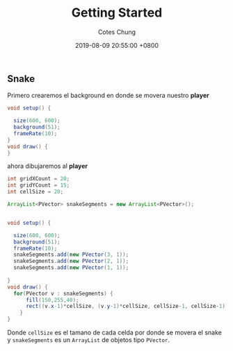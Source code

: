 ﻿---
title: Getting Started
author: Cotes Chung
date: 2019-08-09 20:55:00 +0800
categories: [Blogging, Tutorial]
tags: [getting started]
pin: true
---

## Snake

Primero crearemos el background en donde se movera nuestro **player**

```java
void setup() {

  size(600, 600);
  background(51); 
  frameRate(10);
}
void draw() {
}
```

ahora dibujaremos al **player** 

```java
int gridXCount = 20;
int gridYCount = 15;
int cellSize = 20;

ArrayList<PVector> snakeSegments = new ArrayList<PVector>();


void setup() {

  size(600, 600);
  background(51);
  frameRate(10);
  snakeSegments.add(new PVector(3, 1));
  snakeSegments.add(new PVector(2, 1));
  snakeSegments.add(new PVector(1, 1));
  
}
void draw() {
  for(PVector v : snakeSegments) {
      fill(150,255,40);
      rect((v.x-1)*cellSize, (v.y-1)*cellSize, cellSize-1, cellSize-1);
    }
}
```

Donde `cellSize` es el tamano de cada celda por donde se movera  el snake y `snakeSegments` es un `ArrayList` de objetos  tipo  `PVector`.

[PVector]: https://processing.org/reference/PVector.html